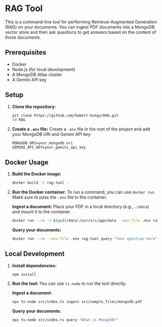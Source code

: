 # RAG Tool

This is a command-line tool for performing Retrieval-Augmented Generation (RAG) on your documents. You can ingest PDF documents into a MongoDB vector store and then ask questions to get answers based on the content of those documents.

## Prerequisites

- Docker
- Node.js (for local development)
- A MongoDB Atlas cluster
- A Gemini API key

## Setup

1.  **Clone the repository:**
    ```bash
    git clone https://github.com/habert-kungu/RAG.git
    cd RAG
    ```

2.  **Create a `.env` file:**
    Create a `.env` file in the root of the project and add your MongoDB URI and Gemini API key:
    ```
    MONGODB_URI=your_mongodb_uri
    GEMINI_API_KEY=your_gemini_api_key
    ```

## Docker Usage

1.  **Build the Docker image:**
    ```bash
    docker build -t rag-tool .
    ```

2.  **Run the Docker container:**
    To run a command, you can use `docker run`. Make sure to pass the `.env` file to the container.

    **Ingest a document:**
    Place your PDF in a local directory (e.g., `./data`) and mount it to the container.

    ```bash
    docker run --rm -v $(pwd)/data:/usr/src/app/data --env-file .env rag-tool ingest ./data/your_document.pdf
    ```

    **Query your documents:**
    ```bash
    docker run --rm --env-file .env rag-tool query "Your question here"
    ```

## Local Development

1.  **Install dependencies:**
    ```bash
    npm install
    ```

2.  **Run the tool:**
    You can use `ts-node` to run the tool directly.

    **Ingest a document:**
    ```bash
    npx ts-node src/index.ts ingest src/sample_files/mongodb.pdf
    ```

    **Query your documents:**
    ```bash
    npx ts-node src/index.ts query "What is MongoDB?"
    ```
